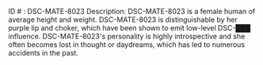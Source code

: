 ID # : DSC-MATE-8023
Description: DSC-MATE-8023 is a female human of average height and weight. DSC-MATE-8023 is distinguishable by her purple lip and choker, which have been shown to emit low-level DSC-███ influence. DSC-MATE-8023's personality is highly introspective and she often becomes lost in thought or daydreams, which has led to numerous accidents in the past.
